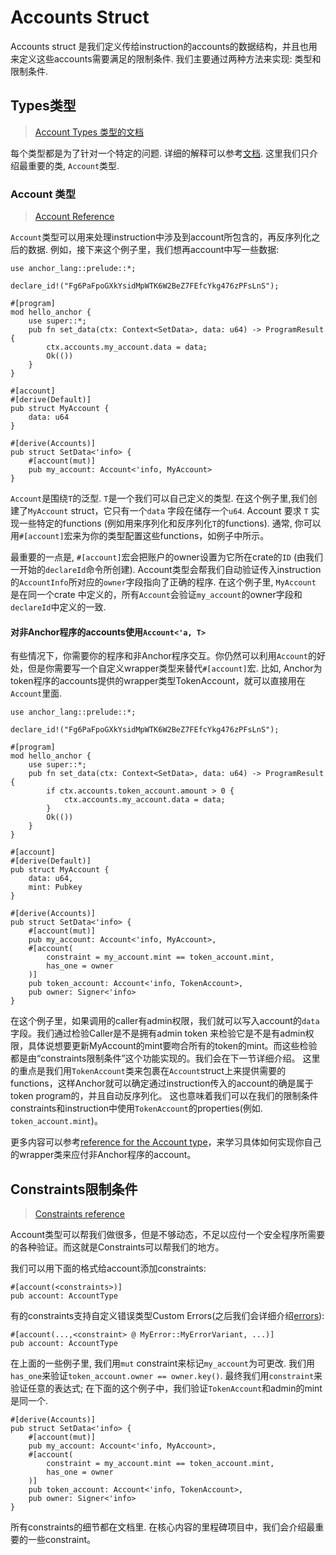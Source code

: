 # Accounts Struct
Accounts struct 是我们定义传给instruction的accounts的数据结构，并且也用来定义这些accounts需要满足的限制条件. 我们主要通过两种方法来实现: 类型和限制条件. 

## Types类型

> [Account Types 类型的文档](https://docs.rs/anchor-lang/latest/anchor_lang/accounts/index.html)

每个类型都是为了针对一个特定的问题. 详细的解释可以参考[文档](https://docs.rs/anchor-lang/latest/anchor_lang/accounts/index.html). 这里我们只介绍最重要的类, `Account`类型.

### Account 类型

> [Account Reference](https://docs.rs/anchor-lang/latest/anchor_lang/accounts/account/struct.Account.html)

`Account`类型可以用来处理instruction中涉及到account所包含的，再反序列化之后的数据. 例如，接下来这个例子里，我们想再account中写一些数据:

```rust,ignore
use anchor_lang::prelude::*;

declare_id!("Fg6PaFpoGXkYsidMpWTK6W2BeZ7FEfcYkg476zPFsLnS");

#[program]
mod hello_anchor {
    use super::*;
    pub fn set_data(ctx: Context<SetData>, data: u64) -> ProgramResult {
        ctx.accounts.my_account.data = data;
        Ok(())
    }
}

#[account]
#[derive(Default)]
pub struct MyAccount {
    data: u64
}

#[derive(Accounts)]
pub struct SetData<'info> {
    #[account(mut)]
    pub my_account: Account<'info, MyAccount>
}
```

`Account`是围绕`T`的泛型. `T`是一个我们可以自己定义的类型. 在这个例子里,我们创建了`MyAccount` struct，它只有一个`data` 字段在储存一个`u64`. Account 要求 `T` 实现一些特定的functions (例如用来序列化和反序列化`T`的functions). 通常, 你可以用`#[account]`宏来为你的类型配置这些functions，如例子中所示。

最重要的一点是, `#[account]`宏会把账户的owner设置为它所在crate的`ID` (由我们一开始的`declareId`命令所创建). Account类型会帮我们自动验证传入instruction的`AccountInfo`所对应的`owner`字段指向了正确的程序. 在这个例子里, `MyAccount` 是在同一个crate 中定义的，所有`Account`会验证`my_account`的owner字段和`declareId`中定义的一致.

#### 对非Anchor程序的accounts使用`Account<'a, T>` 

有些情况下，你需要你的程序和非Anchor程序交互。你仍然可以利用`Account`的好处，但是你需要写一个自定义wrapper类型来替代`#[account]`宏. 比如, Anchor为token程序的accounts提供的wrapper类型TokenAccount，就可以直接用在`Account`里面. 

```rust,ignore
use anchor_lang::prelude::*;

declare_id!("Fg6PaFpoGXkYsidMpWTK6W2BeZ7FEfcYkg476zPFsLnS");

#[program]
mod hello_anchor {
    use super::*;
    pub fn set_data(ctx: Context<SetData>, data: u64) -> ProgramResult {
        if ctx.accounts.token_account.amount > 0 {
            ctx.accounts.my_account.data = data;
        }
        Ok(())
    }
}

#[account]
#[derive(Default)]
pub struct MyAccount {
    data: u64,
    mint: Pubkey
}

#[derive(Accounts)]
pub struct SetData<'info> {
    #[account(mut)]
    pub my_account: Account<'info, MyAccount>,
    #[account(
        constraint = my_account.mint == token_account.mint,
        has_one = owner
    )]
    pub token_account: Account<'info, TokenAccount>,
    pub owner: Signer<'info>
}
```

在这个例子里，如果调用的caller有admin权限，我们就可以写入account的`data`字段。我们通过检验Caller是不是拥有admin token 来检验它是不是有admin权限，具体说想要更新MyAccount的mint要吻合所有的token的mint。而这些检验都是由“constraints限制条件”这个功能实现的。我们会在下一节详细介绍。
这里的重点是我们用`TokenAccount`类来包裹在`Account`struct上来提供需要的functions，这样Anchor就可以确定通过instruction传入的account的确是属于token program的，并且自动反序列化。
这也意味着我们可以在我们的限制条件constraints和instruction中使用`TokenAccount`的properties(例如. `token_account.mint`)。

更多内容可以参考[reference for the Account type](https://docs.rs/anchor-lang/latest/anchor_lang/struct.Account.html)，来学习具体如何实现你自己的wrapper类来应付非Anchor程序的account。

## Constraints限制条件

> [Constraints reference](https://docs.rs/anchor-lang/latest/anchor_lang/derive.Accounts.html)

Account类型可以帮我们做很多，但是不够动态，不足以应付一个安全程序所需要的各种验证。而这就是Constraints可以帮我们的地方。

我们可以用下面的格式给account添加constraints:
```rust,ignore
#[account(<constraints>)]
pub account: AccountType
```

有的constraints支持自定义错误类型Custom Errors(之后我们会详细介绍[errors](./errors.md)):
```rust,ignore
#[account(...,<constraint> @ MyError::MyErrorVariant, ...)]
pub account: AccountType
```

在上面的一些例子里, 我们用`mut` constraint来标记`my_account`为可更改. 我们用`has_one`来验证`token_account.owner == owner.key()`. 最终我们用`constraint`来验证任意的表达式; 在下面的这个例子中，我们验证`TokenAccount`和admin的mint是同一个.

```rust,ignore
#[derive(Accounts)]
pub struct SetData<'info> {
    #[account(mut)]
    pub my_account: Account<'info, MyAccount>,
    #[account(
        constraint = my_account.mint == token_account.mint,
        has_one = owner
    )]
    pub token_account: Account<'info, TokenAccount>,
    pub owner: Signer<'info>
}
```

所有constraints的细节都在文档里. 在核心内容的里程碑项目中，我们会介绍最重要的一些constraint。